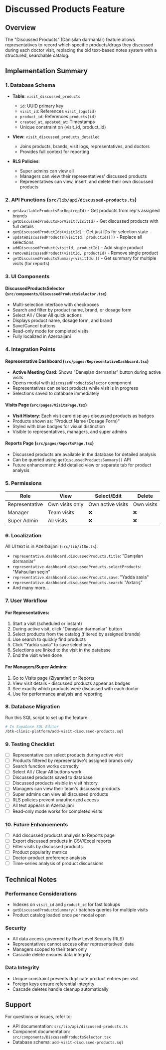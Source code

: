 # Discussed Products Feature

## Overview
The "Discussed Products" (Danışılan dərmanlar) feature allows representatives to record which specific products/drugs they discussed during each doctor visit, replacing the old text-based notes system with a structured, searchable catalog.

## Implementation Summary

### 1. Database Schema
- **Table**: `visit_discussed_products`
  - `id`: UUID primary key
  - `visit_id`: References `visit_logs(id)`
  - `product_id`: References `products(id)`
  - `created_at`, `updated_at`: Timestamps
  - Unique constraint on (visit_id, product_id)

- **View**: `visit_discussed_products_detailed`
  - Joins products, brands, visit logs, representatives, and doctors
  - Provides full context for reporting

- **RLS Policies**:
  - Super admins can view all
  - Managers can view their representatives' discussed products
  - Representatives can view, insert, and delete their own discussed products

### 2. API Functions (`src/lib/api/discussed-products.ts`)
- `getAvailableProductsForRep(repId)` - Get products from rep's assigned brands
- `getDiscussedProductsForVisit(visitId)` - Get discussed products with full details
- `getDiscussedProductIds(visitId)` - Get just IDs for selection state
- `updateDiscussedProducts(visitId, productIds[])` - Replace all selections
- `addDiscussedProduct(visitId, productId)` - Add single product
- `removeDiscussedProduct(visitId, productId)` - Remove single product
- `getDiscussedProductsSummary(visitIds[])` - Get summary for multiple visits (for reports)

### 3. UI Components

#### DiscussedProductsSelector (`src/components/DiscussedProductsSelector.tsx`)
- Multi-selection interface with checkboxes
- Search and filter by product name, brand, or dosage form
- Select All / Clear All quick actions
- Displays product name, dosage form, and brand
- Save/Cancel buttons
- Read-only mode for completed visits
- Fully localized in Azerbaijani

### 4. Integration Points

#### Representative Dashboard (`src/pages/RepresentativeDashboard.tsx`)
- **Active Meeting Card**: Shows "Danışılan dərmanlar" button during active visits
- Opens modal with `DiscussedProductsSelector` component
- Representatives can select products while visit is in progress
- Selections saved to database immediately

#### Visits Page (`src/pages/VisitsPage.tsx`)
- **Visit History**: Each visit card displays discussed products as badges
- Products shown as: "Product Name (Dosage Form)"
- Styled with blue badges for visual distinction
- Visible to representatives, managers, and super admins

#### Reports Page (`src/pages/ReportsPage.tsx`)
- Discussed products are available in the database for detailed analysis
- Can be queried using `getDiscussedProductsSummary()` API
- Future enhancement: Add detailed view or separate tab for product analysis

### 5. Permissions

| Role | View | Select/Edit | Delete |
|------|------|-------------|--------|
| Representative | Own visits only | Own active visits | Own visits |
| Manager | Team visits | ❌ | ❌ |
| Super Admin | All visits | ❌ | ❌ |

### 6. Localization
All UI text is in Azerbaijani (`src/lib/i18n.ts`):
- `representative.dashboard.discussedProducts.title`: "Danışılan dərmanlar"
- `representative.dashboard.discussedProducts.selectProducts`: "Məhsulları seçin"
- `representative.dashboard.discussedProducts.save`: "Yadda saxla"
- `representative.dashboard.discussedProducts.search`: "Axtarış"
- And many more...

### 7. User Workflow

#### For Representatives:
1. Start a visit (scheduled or instant)
2. During active visit, click "Danışılan dərmanlar" button
3. Select products from the catalog (filtered by assigned brands)
4. Use search to quickly find products
5. Click "Yadda saxla" to save selections
6. Selections are linked to the visit in the database
7. End the visit when done

#### For Managers/Super Admins:
1. Go to Visits page (Ziyarətlər) or Reports
2. View visit details - discussed products appear as badges
3. See exactly which products were discussed with each doctor
4. Use for performance analysis and reporting

### 8. Database Migration
Run this SQL script to set up the feature:
```bash
# In Supabase SQL Editor
/btk-clinic-platform/add-visit-discussed-products.sql
```

### 9. Testing Checklist
- [ ] Representative can select products during active visit
- [ ] Products filtered by representative's assigned brands only
- [ ] Search function works correctly
- [ ] Select All / Clear All buttons work
- [ ] Discussed products saved to database
- [ ] Discussed products visible in visit history
- [ ] Managers can view their team's discussed products
- [ ] Super admins can view all discussed products
- [ ] RLS policies prevent unauthorized access
- [ ] All text appears in Azerbaijani
- [ ] Read-only mode works for completed visits

### 10. Future Enhancements
- [ ] Add discussed products analysis to Reports page
- [ ] Export discussed products in CSV/Excel reports
- [ ] Filter visits by discussed products
- [ ] Product popularity metrics
- [ ] Doctor-product preference analysis
- [ ] Time-series analysis of product discussions

## Technical Notes

### Performance Considerations
- Indexes on `visit_id` and `product_id` for fast lookups
- `getDiscussedProductsSummary()` batches queries for multiple visits
- Product catalog loaded once per modal open

### Security
- All data access governed by Row Level Security (RLS)
- Representatives cannot access other representatives' data
- Managers scoped to their team only
- Cascade delete ensures data integrity

### Data Integrity
- Unique constraint prevents duplicate product entries per visit
- Foreign keys ensure referential integrity
- Cascade deletes handle cleanup automatically

## Support
For questions or issues, refer to:
- API documentation: `src/lib/api/discussed-products.ts`
- Component documentation: `src/components/DiscussedProductsSelector.tsx`
- Database schema: `add-visit-discussed-products.sql`


